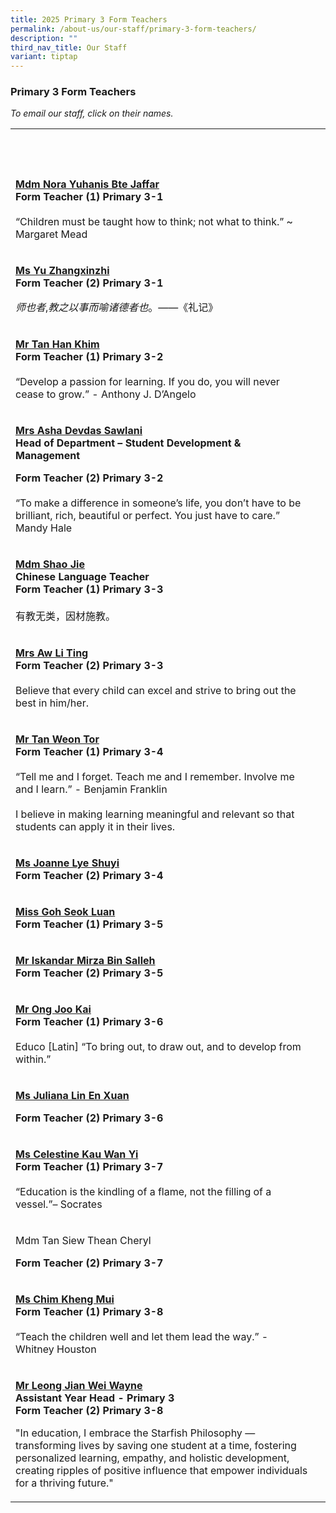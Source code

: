 ```yaml
---
title: 2025 Primary 3 Form Teachers
permalink: /about-us/our-staff/primary-3-form-teachers/
description: ""
third_nav_title: Our Staff
variant: tiptap
---
```

<h3>Primary 3 Form Teachers</h3>
<p><em>To email our staff, click on their names.</em>
</p>
<table style="minWidth: 50px">
<colgroup>
<col>
<col>
</colgroup>
<tbody>
<tr>
<th rowspan="1" colspan="1">
<p>&nbsp;</p>
</th>
<th rowspan="1" colspan="1">
<p>&nbsp;</p>
</th>
</tr>
<tr>
<td rowspan="1" colspan="1">
<p><strong><a href="mailto:nora_yuhanis_jaffar@moe.edu.sg" rel="noopener noreferrer nofollow" target="_blank">Mdm Nora Yuhanis Bte Jaffar</a></strong> 
<br><strong>Form Teacher (1) Primary 3-1</strong> 
<br>
<br>“Children must be taught how to think; not what to think.” ~ Margaret
Mead</p>
</td>
<td rowspan="1" colspan="1">
<p>&nbsp;</p>
</td>
</tr>
<tr>
<td rowspan="1" colspan="1">
<p><strong><a href="mailto:yu_zhangxinzhi@moe.edu.sg" rel="noopener noreferrer nofollow" target="_blank">Ms Yu Zhangxinzhi</a></strong> 
<br><strong>Form Teacher (2) Primary 3-1</strong>
</p>
<p><em>师也者</em>,<em>教之以事而喻诸德者也</em>。——《礼记》</p>
</td>
<td rowspan="1" colspan="1">
<p>&nbsp;</p>
</td>
</tr>
<tr>
<td rowspan="1" colspan="1">
<p><strong><a href="mailto:tan_han_khim@moe.edu.sg" rel="noopener noreferrer nofollow" target="_blank">Mr Tan Han Khim</a></strong> 
<br><strong>Form Teacher (1) Primary 3-2</strong> 
<br>
<br>“Develop a passion for learning. If you do, you will never cease to grow.”
- Anthony J. D’Angelo</p>
</td>
<td rowspan="1" colspan="1">
<p>&nbsp;</p>
</td>
</tr>
<tr>
<td rowspan="1" colspan="1">
<p><strong><a href="mailto:asha_devdas_sawlani@moe.edu.sg" rel="noopener noreferrer nofollow" target="_blank">Mrs Asha Devdas Sawlani</a></strong> 
<br><strong>Head of Department – Student Development &amp; Management</strong>
</p>
<p><strong>Form Teacher (2) Primary 3-2</strong> 
<br>
<br>“To make a difference in someone’s life, you don’t have to be brilliant,
rich, beautiful or perfect. You just have to care.” Mandy Hale</p>
</td>
<td rowspan="1" colspan="1">
<p>&nbsp;</p>
</td>
</tr>
<tr>
<td rowspan="1" colspan="1">
<p><strong><a href="mailto:shao_jie@moe.edu.sg" rel="noopener noreferrer nofollow" target="_blank">Mdm Shao Jie</a></strong>
<br><strong>Chinese Language Teacher</strong> 
<br><strong>Form Teacher (1) Primary 3-3</strong> 
<br>
<br>有教无类，因材施教。</p>
</td>
<td rowspan="1" colspan="1">
<p>&nbsp;</p>
</td>
</tr>
<tr>
<td rowspan="1" colspan="1">
<p><strong><a href="mailto:heng_li_ting@moe.edu.sg" rel="noopener noreferrer nofollow" target="_blank">Mrs Aw Li Ting</a></strong> 
<br><strong>Form Teacher (2) Primary 3-3</strong> 
<br>
<br>Believe that every child can excel and strive to bring out the best in
him/her.</p>
</td>
<td rowspan="1" colspan="1">
<p>&nbsp;</p>
</td>
</tr>
<tr>
<td rowspan="1" colspan="1">
<p><strong><a href="mailto:tan_weon_tor@moe.edu.sg" rel="noopener noreferrer nofollow" target="_blank">Mr Tan Weon Tor</a></strong> 
<br><strong>Form Teacher (1) Primary 3-4</strong> 
<br>
<br>“Tell me and I forget. Teach me and I remember. Involve me and I learn.”
- Benjamin Franklin
<br>
<br>I believe in making learning meaningful and relevant so that students
can apply it in their lives.</p>
</td>
<td rowspan="1" colspan="1">
<p>&nbsp;</p>
</td>
</tr>
<tr>
<td rowspan="1" colspan="1">
<p><strong><a href="mailto:joanne_lye_shuyi@moe.edu.sg" rel="noopener noreferrer nofollow" target="_blank">Ms Joanne Lye Shuyi</a></strong>
<br><strong>Form Teacher (2) Primary 3-4</strong> 
<br>
</p>
</td>
<td rowspan="1" colspan="1">
<p>&nbsp;</p>
</td>
</tr>
<tr>
<td rowspan="1" colspan="1">
<p><strong><a href="mailto:goh_seok_luan@moe.edu.sg" rel="noopener nofollow" target="_blank">Miss Goh Seok Luan</a></strong>
<br><strong>Form Teacher (1) Primary 3-5</strong>
</p>
</td>
<td rowspan="1" colspan="1">
<p>&nbsp;</p>
</td>
</tr>
<tr>
<td rowspan="1" colspan="1">
<p><strong><a href="mailto:iskandar_mirza_salleh@moe.edu.sg" rel="noopener noreferrer nofollow" target="_blank">Mr Iskandar Mirza Bin Salleh</a></strong>
<br><strong>Form Teacher (2) Primary 3-5</strong>
</p>
</td>
<td rowspan="1" colspan="1">
<p>&nbsp;</p>
</td>
</tr>
<tr>
<td rowspan="1" colspan="1">
<p><strong><a href="mailto:ong_joo_kai@moe.edu.sg" rel="noopener noreferrer nofollow" target="_blank">Mr Ong Joo Kai</a></strong> 
<br><strong>Form Teacher (1) Primary 3-6</strong> 
<br>
<br>Educo [Latin] “To bring out, to draw out, and to develop from within.”</p>
</td>
<td rowspan="1" colspan="1">
<p>&nbsp;</p>
</td>
</tr>
<tr>
<td rowspan="1" colspan="1">
<p><strong><a href="mailto:juliana_lin_en_xuan@moe.edu.sg" rel="noopener nofollow" target="_blank">Ms Juliana Lin En Xuan</a></strong>
</p>
<p><strong>Form Teacher (2) Primary 3-6</strong>
</p>
</td>
<td rowspan="1" colspan="1">
<p>&nbsp;</p>
</td>
</tr>
<tr>
<td rowspan="1" colspan="1">
<p><strong><a href="mailto:celestine_kau_wan_yi@moe.edu.sg" rel="noopener noreferrer nofollow" target="_blank">Ms Celestine Kau Wan Yi</a></strong> 
<br><strong>Form Teacher (1) Primary 3-7</strong> 
<br>
<br>“Education is the kindling of a flame, not the filling of a vessel.”–
Socrates</p>
</td>
<td rowspan="1" colspan="1">
<p>&nbsp;</p>
</td>
</tr>
<tr>
<td rowspan="1" colspan="1">
<p>Mdm Tan Siew Thean Cheryl</p>
<p><strong>Form Teacher (2) Primary 3-7</strong>
</p>
</td>
<td rowspan="1" colspan="1">
<p>&nbsp;</p>
</td>
</tr>
<tr>
<td rowspan="1" colspan="1">
<p><strong><a href="mailto:chim_kheng_mui@moe.edu.sg" rel="noopener noreferrer nofollow" target="_blank">Ms Chim Kheng Mui</a></strong>
<br><strong>Form Teacher (1) Primary 3-8</strong> 
<br>
<br>“Teach the children well and let them lead the way.” - Whitney Houston</p>
</td>
<td rowspan="1" colspan="1">
<p>&nbsp;</p>
</td>
</tr>
<tr>
<td rowspan="1" colspan="1">
<p><strong><a href="mailto:leong_jian_wei@moe.edu.sg" rel="noopener noreferrer nofollow" target="_blank">Mr Leong Jian Wei Wayne</a></strong>
<br><strong>Assistant Year Head - Primary 3</strong>
<br><strong>Form Teacher (2) Primary 3-8</strong>
</p>
<p>"In education, I embrace the Starfish Philosophy — transforming lives
by saving one student at a time, fostering personalized learning, empathy,
and holistic development, creating ripples of positive influence that empower
individuals for a thriving future."</p>
</td>
<td rowspan="1" colspan="1">
<p>&nbsp;</p>
</td>
</tr>
</tbody>
</table>
<p>&nbsp;</p>